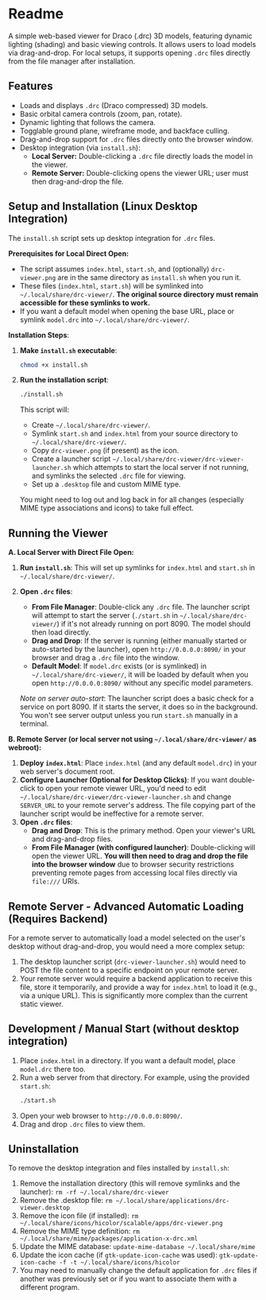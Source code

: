 # Readme
A simple web-based viewer for Draco (.drc) 3D models, featuring dynamic lighting (shading) and basic viewing controls. 
It allows users to load models via drag-and-drop. For local setups, it supports opening `.drc` files directly from the file manager after installation.

## Features

*   Loads and displays `.drc` (Draco compressed) 3D models.
*   Basic orbital camera controls (zoom, pan, rotate).
*   Dynamic lighting that follows the camera.
*   Togglable ground plane, wireframe mode, and backface culling.
*   Drag-and-drop support for `.drc` files directly onto the browser window.
*   Desktop integration (via `install.sh`):
    *   **Local Server:** Double-clicking a `.drc` file directly loads the model in the viewer.
    *   **Remote Server:** Double-clicking opens the viewer URL; user must then drag-and-drop the file.

## Setup and Installation (Linux Desktop Integration)

The `install.sh` script sets up desktop integration for `.drc` files.

**Prerequisites for Local Direct Open:**
*   The script assumes `index.html`, `start.sh`, and (optionally) `drc-viewer.png` are in the same directory as `install.sh` when you run it.
*   These files (`index.html`, `start.sh`) will be symlinked into `~/.local/share/drc-viewer/`. **The original source directory must remain accessible for these symlinks to work.**
*   If you want a default model when opening the base URL, place or symlink `model.drc` into `~/.local/share/drc-viewer/`.

**Installation Steps**:
1.  **Make `install.sh` executable**:
    ```bash
    chmod +x install.sh
    ```
2.  **Run the installation script**:
    ```bash
    ./install.sh
    ```
    This script will:
    *   Create `~/.local/share/drc-viewer/`.
    *   Symlink `start.sh` and `index.html` from your source directory to `~/.local/share/drc-viewer/`.
    *   Copy `drc-viewer.png` (if present) as the icon.
    *   Create a launcher script `~/.local/share/drc-viewer/drc-viewer-launcher.sh` which attempts to start the local server if not running, and symlinks the selected `.drc` file for viewing.
    *   Set up a `.desktop` file and custom MIME type.

    You might need to log out and log back in for all changes (especially MIME type associations and icons) to take full effect.

## Running the Viewer

**A. Local Server with Direct File Open:**

1.  **Run `install.sh`**: This will set up symlinks for `index.html` and `start.sh` in `~/.local/share/drc-viewer/`.
2.  **Open `.drc` files**:
    *   **From File Manager**: Double-click any `.drc` file. The launcher script will attempt to start the server (`./start.sh` in `~/.local/share/drc-viewer/`) if it's not already running on port 8090. The model should then load directly.
    *   **Drag and Drop**: If the server is running (either manually started or auto-started by the launcher), open `http://0.0.0.0:8090/` in your browser and drag a `.drc` file into the window.
    *   **Default Model**: If `model.drc` exists (or is symlinked) in `~/.local/share/drc-viewer/`, it will be loaded by default when you open `http://0.0.0.0:8090/` without any specific model parameters.

    *Note on server auto-start*: The launcher script does a basic check for a service on port 8090. If it starts the server, it does so in the background. You won't see server output unless you run `start.sh` manually in a terminal.

**B. Remote Server (or local server not using `~/.local/share/drc-viewer/` as webroot):**

1.  **Deploy `index.html`**: Place `index.html` (and any default `model.drc`) in your web server's document root.
2.  **Configure Launcher (Optional for Desktop Clicks)**: If you want double-click to open your remote viewer URL, you'd need to edit `~/.local/share/drc-viewer/drc-viewer-launcher.sh` and change `SERVER_URL` to your remote server's address. The file copying part of the launcher script would be ineffective for a remote server.
3.  **Open `.drc` files**:
    *   **Drag and Drop**: This is the primary method. Open your viewer's URL and drag-and-drop files.
    *   **From File Manager (with configured launcher)**: Double-clicking will open the viewer URL. **You will then need to drag and drop the file into the browser window** due to browser security restrictions preventing remote pages from accessing local files directly via `file:///` URIs.

## Remote Server - Advanced Automatic Loading (Requires Backend)

For a remote server to automatically load a model selected on the user's desktop without drag-and-drop, you would need a more complex setup:
1.  The desktop launcher script (`drc-viewer-launcher.sh`) would need to POST the file content to a specific endpoint on your remote server.
2.  Your remote server would require a backend application to receive this file, store it temporarily, and provide a way for `index.html` to load it (e.g., via a unique URL).
This is significantly more complex than the current static viewer.

## Development / Manual Start (without desktop integration)

1.  Place `index.html` in a directory. If you want a default model, place `model.drc` there too.
2.  Run a web server from that directory. For example, using the provided `start.sh`:
    ```bash
    ./start.sh 
    ```
3.  Open your web browser to `http://0.0.0.0:8090/`.
4.  Drag and drop `.drc` files to view them.

## Uninstallation

To remove the desktop integration and files installed by `install.sh`:
1.  Remove the installation directory (this will remove symlinks and the launcher): `rm -rf ~/.local/share/drc-viewer`
2.  Remove the .desktop file: `rm ~/.local/share/applications/drc-viewer.desktop`
3.  Remove the icon file (if installed): `rm ~/.local/share/icons/hicolor/scalable/apps/drc-viewer.png`
4.  Remove the MIME type definition: `rm ~/.local/share/mime/packages/application-x-drc.xml`
5.  Update the MIME database: `update-mime-database ~/.local/share/mime`
6.  Update the icon cache (if `gtk-update-icon-cache` was used): `gtk-update-icon-cache -f -t ~/.local/share/icons/hicolor`
7.  You may need to manually change the default application for `.drc` files if another was previously set or if you want to associate them with a different program.